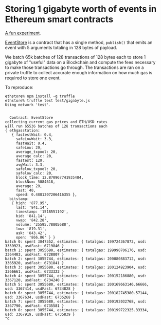 # Storing 1 gigabyte worth of events in Ethereum smart contracts

[A fun experiment](test/gigabyte.js).

[EventStore](contracts/EventStore.sol) is a contract that has a single method, `publish()` that emits an event with 5 arguments totaling in 128 bytes of payload.

We batch 65k batches of 128 transactions of 128 bytes each to store 1 gigabyte of "useful" data on a Blockchain and compute
the fees necessary to make those transactions go through. The transactions are ran on a private truffle to collect accurate enough information on how much gas is required to store one event.

To reproduce:

```console
ethstore% npm install -g truffle
ethstore% truffle test test/gigabyte.js 
Using network 'test'.


  Contract: EventStore
collecting current gas prices and ETH/USD rates
will run 65536 batches of 128 transactions each
{ ethgasstation: 
   { fastestWait: 0.4,
     safeLowWait: 3.3,
     fastWait: 0.4,
     safeLow: 20,
     average_txpool: 20,
     average_calc: 20,
     fastest: 120,
     avgWait: 3.3,
     safelow_txpool: 20,
     safelow_calc: 20,
     block_time: 12.870967741935484,
     blockNum: 5084618,
     average: 20,
     fast: 40,
     speed: 0.4881307206416355 },
  bitstamp: 
   { high: '877.95',
     last: '841.14',
     timestamp: '1518551192',
     bid: '841.14',
     vwap: '842.28',
     volume: '25595.78805680',
     low: '819.31',
     ask: '843.42',
     open: '866.86' } }
batch 0: spent 3047552, estimates: { totalgas: 199724367872, usd: 3359923, usdFast: 6719846 }
batch 1: spent 3055680, estimates: { totalgas: 199990706176, usd: 3364403, usdFast: 6728807 }
batch 2: spent 3055744, estimates: { totalgas: 200080883712, usd: 3365920, usdFast: 6731841 }
batch 3: spent 3055680, estimates: { totalgas: 200124923904, usd: 3366661, usdFast: 6733323 }
batch 4: spent 3055744, estimates: { totalgas: 200152186880, usd: 3367120, usdFast: 6734240 }
batch 5: spent 3055680, estimates: { totalgas: 200169663146.66666, usd: 3367414, usdFast: 6734828 }
batch 6: spent 3055744, estimates: { totalgas: 200182745380.57144, usd: 3367634, usdFast: 6735268 }
batch 7: spent 3055680, estimates: { totalgas: 200192032768, usd: 3367790, usdFast: 6735581 }
batch 8: spent 3055744, estimates: { totalgas: 200199722325.33334, usd: 3367919, usdFast: 6735839 }
^C
```
